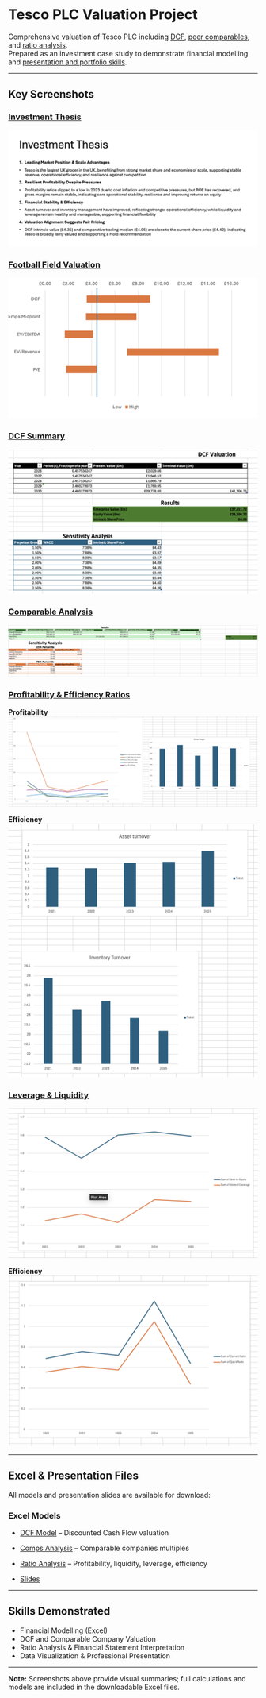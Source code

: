# Tesco PLC Valuation Project

Comprehensive valuation of Tesco PLC including [DCF](FinancialModels/DCF.xlsx), [peer comparables](FinancialModels/Comps.xlsx), and [ratio analysis](FinancialModels/Ratios.xlsx).  
Prepared as an investment case study to demonstrate financial modelling and [presentation and portfolio skills](ProfessionalDeliverable/Deliverable.pptx).

---

## Key Screenshots

### [Investment Thesis](ProfessionalDeliverable/Deliverable.pptx)
![Investment Thesis](Screenshots/investment-thesis.png)

### [Football Field Valuation](ProfessionalDeliverable/Deliverable.pptx)
![Football Field](Screenshots/football-field.png)

### [DCF Summary](FinancialModels/DCF.xlsx)
![DCF](Screenshots/dcf.png)

### [Comparable Analysis](FinancialModels/Comps.xlsx)
![Comps](Screenshots/comps.png)

### [Profitability & Efficiency Ratios](FinancialModels/Ratios.xlsx)
**Profitability**
![Profitability](Screenshots/Profitability.png)

**Efficiency**
![Efficiency](Screenshots/Efficiency.png)


### [Leverage & Liquidity](FinancialModels/Ratios.xlsx)
![Leverage](Screenshots/leverage.png)

**Efficiency**
![Liquidity](Screenshots/liquidity.png)


---


## Excel & Presentation Files
All models and presentation slides are available for download:

### Excel Models
- [DCF Model](FinancialModels/DCF.xlsx) – Discounted Cash Flow valuation
- [Comps Analysis](FinancialModels/Comps.xlsx) – Comparable companies multiples
- [Ratio Analysis](FinancialModels/Ratios.xlsx) – Profitability, liquidity, leverage, efficiency

- [Slides](ProfessionalDeliverable/Deliverable.pptx)

---

## Skills Demonstrated
- Financial Modelling (Excel)  
- DCF and Comparable Company Valuation  
- Ratio Analysis & Financial Statement Interpretation  
- Data Visualization & Professional Presentation  

---

**Note:** Screenshots above provide visual summaries; full calculations and models are included in the downloadable Excel files.

